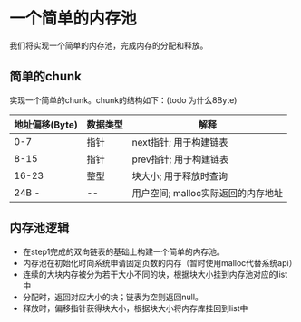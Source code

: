 # 一个简单的内存池
我们将实现一个简单的内存池，完成内存的分配和释放。
## 简单的chunk
实现一个简单的chunk。chunk的结构如下：(todo 为什么8Byte)

 地址偏移(Byte) |数据类型| 解释 
 --------|----|------
0-7 | 指针 | next指针; 用于构建链表
8-15 | 指针 |prev指针; 用于构建链表
16-23 | 整型 |块大小; 用于释放时查询
24B - | -- |用户空间; malloc实际返回的内存地址
## 内存池逻辑
* 在step1完成的双向链表的基础上构建一个简单的内存池。
* 内存池在初始化时向系统申请固定页数的内存（暂时使用malloc代替系统api）
* 连续的大块内存被分为若干大小不同的块，根据块大小挂到内存池对应的list中
* 分配时，返回对应大小的块；链表为空则返回null。
* 释放时，偏移指针获得块大小，根据块大小将内存库挂回到list中
